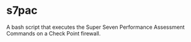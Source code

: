 # s7pac
A bash script that executes the Super Seven Performance Assessment Commands on a Check Point firewall.
